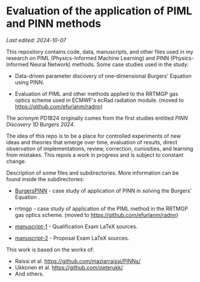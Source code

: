 # Evaluation of the application of PIML and PINN methods

*Last edited: 2024-10-07*

This repository contains code, data, manuscripts, and other files used in my research on PIML (Physics-Informed Machine Learning) and PINN (Physics-Informed Neural Network) methods. Some case studies used in the study:

- Data-driven parameter discovery of one-dimensional Burgers' Equation using PINN.

- Evaluation of PIML and other methods applied to the RRTMGP gas optics scheme used in ECMWF's ecRad radiation module. (moved to <https://github.com/efurlanm/radnn>)

The acronym PD1B24 originally comes from the first studies entitled *PINN Discovery 1D Burgers 2024*.

The idea of ​​this repo is to be a place for controlled experiments of new ideas and theories that emerge over time, evaluation of results, direct observation of implementations, review, correction, curiosities, and learning from mistakes. This repois a work in progress and is subject to constant change.

Description of some files and subdirectories. More information can be found inside the subdirectories:

- [BurgersPINN](BurgersPINN) - case study of application of PINN in solving the Burgers' Equation .

- rrtmgp - case study of application of the PIML method in the RRTMGP gas optics scheme. (moved to <https://github.com/efurlanm/radnn>)

- [manuscript-1](manuscript-1) - Qualification Exam LaTeX sources.

- [manuscript-2](manuscript-2) - Proposal Exam LaTeX sources.

This work is based on the works of:

- Raissi et al. <https://github.com/maziarraissi/PINNs/>
- Ukkonen et al. <https://github.com/peterukk/>
- And others.
